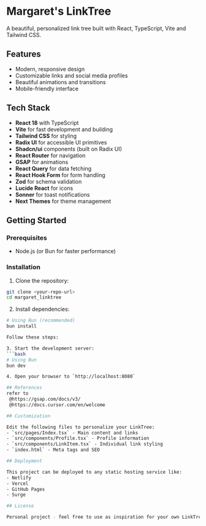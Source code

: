 # Margaret's LinkTree

A beautiful, personalized link tree built with React, TypeScript, Vite and Tailwind CSS.

## Features

- Modern, responsive design
- Customizable links and social media profiles
- Beautiful animations and transitions
- Mobile-friendly interface

## Tech Stack

- **React 18** with TypeScript
- **Vite** for fast development and building
- **Tailwind CSS** for styling
- **Radix UI** for accessible UI primitives
- **Shadcn/ui** components (built on Radix UI)
- **React Router** for navigation
- **GSAP** for animations
- **React Query** for data fetching
- **React Hook Form** for form handling
- **Zod** for schema validation
- **Lucide React** for icons
- **Sonner** for toast notifications
- **Next Themes** for theme management

## Getting Started

### Prerequisites
- Node.js (or Bun for faster performance)

### Installation

1. Clone the repository:
```bash
git clone <your-repo-url>
cd margaret_linktree
```

2. Install dependencies:
```bash
# Using Bun (recommended)
bun install

Follow these steps:

3. Start the development server:
```bash
# Using Bun
bun dev

4. Open your browser to `http://localhost:8080`

## References
refer to
 @https://gsap.com/docs/v3/
 @https://docs.cursor.com/en/welcome

## Customization

Edit the following files to personalize your LinkTree:
- `src/pages/Index.tsx` - Main content and links
- `src/components/Profile.tsx` - Profile information
- `src/components/LinkItem.tsx` - Individual link styling
- `index.html` - Meta tags and SEO

## Deployment

This project can be deployed to any static hosting service like:
- Netlify
- Vercel
- GitHub Pages
- Surge

## License

Personal project - feel free to use as inspiration for your own LinkTree!
